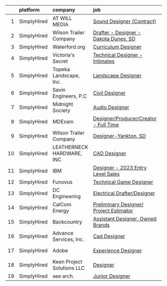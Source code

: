

|    | platform    | company                    | job                                                                                                                                                          | update_time   | location          |
|---:|:------------|:---------------------------|:-------------------------------------------------------------------------------------------------------------------------------------------------------------|:--------------|:------------------|
|  1 | SimplyHired | AT WILL MEDIA              | [Sound Designer (Contract)](https://www.simplyhired.com/job/A8J3OHbNiyMLbVFnIUfy0ozJJiTZfcE14SmK3bIR7bWPApEHFt1A1g?q=technical+sound+designer)               | Recently      | Remote            |
|  2 | SimplyHired | Wilson Trailer Company     | [Drafter - Designer - Dakota Dunes, SD](https://www.simplyhired.com/job/K4WH4TQfbJ6oLfwjpSCKagRkXF_mRibCTV1NfYF3svAeEf7s6uvZBw?q=technical+sound+designer)   | Recently      | Dakota Dunes, SD  |
|  3 | SimplyHired | Waterford.org              | [Curriculum Designer](https://www.simplyhired.com/job/0SP_YPXc0jKVMaS681lMA-fSryWe5MrTwEZN9z3FIzKmWbncFrwAFw?q=technical+sound+designer)                     | Recently      | Remote            |
|  4 | SimplyHired | Victoria's Secret          | [Technical Designer - Intimates](https://www.simplyhired.com/job/85Oe_BUmuTbWncx17llhQytjH9wnlS4HkzY7tL32rC7hibmEcg1vQA?q=technical+sound+designer)          | Recently      | New York, NY      |
|  5 | SimplyHired | Topeka Landscape, Inc.     | [Landscape Designer](https://www.simplyhired.com/job/O0FEfvg9WkXjm6OavS1jWm4AqucjyCSTTiTSluPPgyhp7nzwKjPtEQ?q=technical+sound+designer)                      | Recently      | Topeka, KS        |
|  6 | SimplyHired | Savin Engineers, P.C       | [Civil Designer](https://www.simplyhired.com/job/TBOtI6EeOke33Br_R58NB9_47EqtpzoyZzpBJRE03_2au_AbYnsB1w?q=technical+sound+designer)                          | Recently      | Pleasantville, NY |
|  7 | SimplyHired | Midnight Society           | [Audio Designer](https://www.simplyhired.com/job/nn502Lo13jLcSr2d4fnbt_i2K9Bf6y2BltTqfZgqk7LZooiHPAoyUA?q=technical+sound+designer)                          | Recently      | Remote            |
|  8 | SimplyHired | MDExam                     | [Designer/Producer/Creator - Full Time](https://www.simplyhired.com/job/5yJ2693D2GlDT4xZRG3gp15WgEEkhD9JW-wSPsNtWaa6CpOkRt0Q_Q?q=technical+sound+designer)   | 3d            | Remote            |
|  9 | SimplyHired | Wilson Trailer Company     | [Designer-Yankton, SD](https://www.simplyhired.com/job/TfuVfdM5xbHYE6pjwPim2wZq1SlRohes5TwjFeRduKiHW2uOx3-jcA?q=technical+sound+designer)                    | Recently      | Yankton, SD       |
| 10 | SimplyHired | LEATHERNECK HARDWARE, INC  | [CAD Designer](https://www.simplyhired.com/job/DWeKeUWzSX2YunyVVD1YxnMTeQWN3Nce-_bLFZqjyXM1VLcprh_kBw?q=technical+sound+designer)                            | Recently      | Danville, IL      |
| 11 | SimplyHired | IBM                        | [Designer - 2023 Entry Level Sales](https://www.simplyhired.com/job/VCcPUBEiV9GUBfH2WHONW9Koe-D8GLZ-TaUe8Po3OXTgLfWN9YgyPw?q=technical+sound+designer)       | 4d            | New York, NY      |
| 12 | SimplyHired | Funovus                    | [Technical Game Designer](https://www.simplyhired.com/job/kAelZ4D4OxeN9j2_NZfb2fIOhqR0F0xXcoJ6IIQrp49ZULJRITy1Kw?q=technical+sound+designer)                 | Recently      | Remote            |
| 13 | SimplyHired | DC Engineering             | [Electrical Drafter/Designer](https://www.simplyhired.com/job/gwmxLnURmvfNOBf6gMlaTw1xPXeMld53YS1EFp8heXbfAm8QbuZN7Q?q=technical+sound+designer)             | Recently      | Meridian, ID      |
| 14 | SimplyHired | CalCom Energy              | [Preliminary Designer/ Project Estimator](https://www.simplyhired.com/job/aJowns8Ln9qdvYZWYqyCjfwxCgdFh8KrWAHqEErQDxbHDjidM3cxOw?q=technical+sound+designer) | Recently      | Durango, CO       |
| 15 | SimplyHired | Backcountry                | [Assistant Designer, Owned Brands](https://www.simplyhired.com/job/m9O3aXY5M93KUX0GzU8x_a6-Icu_FNw7Ldiitp_77lMiKRt2Czob5A?q=technical+sound+designer)        | Recently      | Park City, UT     |
| 16 | SimplyHired | Advance Services, Inc.     | [Cad Designer](https://www.simplyhired.com/job/6DcoqrtGUkL3H8NJmobvnyK9wuFzxmehXIBgnsK-4i0hON-JetWqHA?q=technical+sound+designer)                            | 3d            | Independence, IA  |
| 17 | SimplyHired | Adobe                      | [Experience Designer](https://www.simplyhired.com/job/C1IYer3Ki3_uUAOFdRR3WtCWSepaOP4UJ6AHLwBNJjvdi8AbjOdWaw?q=technical+sound+designer)                     | Recently      | San Francisco, CA |
| 18 | SimplyHired | Keen Project Solutions LLC | [Designer](https://www.simplyhired.com/job/xYI9JuOGqFTKSUQhxjsD2op8plXPRvq5h33FN2Jq9OKh2mxu6LRTiQ?q=technical+sound+designer)                                | Recently      | Ankeny, IA        |
| 19 | SimplyHired | see arch.                  | [Junior Designer](https://www.simplyhired.com/job/ag9sEBXm0nxS0r6l25REGVSNkGO_yRFwmnBghGQhe2oUr5Z0TRct0Q?q=technical+sound+designer)                         | Today         | Remote            |